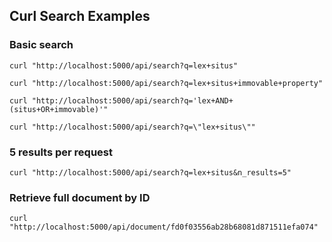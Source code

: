 ## Curl Search Examples

### Basic search

`curl "http://localhost:5000/api/search?q=lex+situs"`

`curl "http://localhost:5000/api/search?q=lex+situs+immovable+property"`

`curl "http://localhost:5000/api/search?q='lex+AND+(situs+OR+immovable)'"`

`curl "http://localhost:5000/api/search?q=\"lex+situs\""`

### 5 results per request

`curl "http://localhost:5000/api/search?q=lex+situs&n_results=5"`

### Retrieve full document by ID

`curl "http://localhost:5000/api/document/fd0f03556ab28b68081d871511efa074"`
